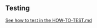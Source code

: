 ## Testing

[See how to test in the HOW-TO-TEST.md](https://github.com/vsha96/mllib/blob/main/docs/HOW_TO_TEST.md)

